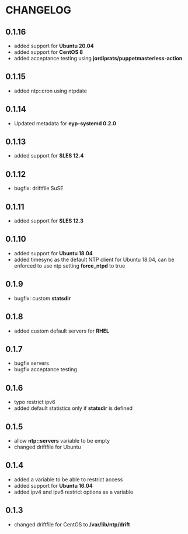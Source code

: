 # CHANGELOG

## 0.1.16

* added support for **Ubuntu 20.04**
* added support for **CentOS 8**
* added acceptance testing using **jordiprats/puppetmasterless-action**

## 0.1.15

* added ntp::cron using ntpdate

## 0.1.14

* Updated metadata for **eyp-systemd 0.2.0**

## 0.1.13

* added support for **SLES 12.4**

## 0.1.12

* bugfix: driftfile SuSE

## 0.1.11

* added support for **SLES 12.3**

## 0.1.10

* added support for **Ubuntu 18.04**
* added timesync as the default NTP client for Ubuntu 18.04, can be enforced to use ntp setting **force_ntpd** to true

## 0.1.9

* bugfix: custom **statsdir**

## 0.1.8

* added custom default servers for **RHEL**

## 0.1.7

* bugfix servers
* bugfix acceptance testing

## 0.1.6

* typo restrict ipv6
* added default statistics only if **statsdir** is defined

## 0.1.5

* allow **ntp::servers** variable to be empty
* changed driftfile for Ubuntu

## 0.1.4

* added a variable to be able to restrict access
* added support for **Ubuntu 16.04**
* added ipv4 and ipv6 restrict options as a variable

## 0.1.3

* changed driftfile for CentOS to **/var/lib/ntp/drift**
